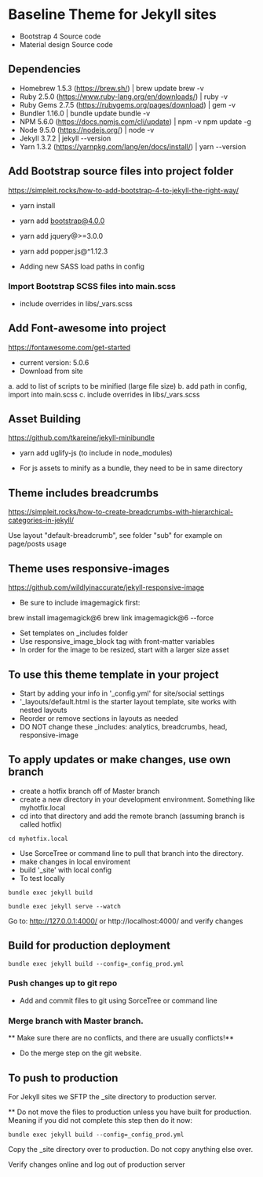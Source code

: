 # Baseline Theme for Jekyll sites

- Bootstrap 4 Source code
- Material design Source code

## Dependencies

- Homebrew 1.5.3 (https://brew.sh/) | brew update  brew -v
- Ruby 2.5.0 (https://www.ruby-lang.org/en/downloads/) | ruby -v
- Ruby Gems 2.7.5 (https://rubygems.org/pages/download) | gem -v
- Bundler 1.16.0 | bundle update  bundle -v
- NPM 5.6.0 (https://docs.npmjs.com/cli/update) | npm -v   npm update -g
- Node 9.5.0 (https://nodejs.org/) | node -v
- Jekyll 3.7.2 | jekyll --version
- Yarn 1.3.2 (https://yarnpkg.com/lang/en/docs/install/) | yarn --version


## Add Bootstrap source files into project folder

https://simpleit.rocks/how-to-add-bootstrap-4-to-jekyll-the-right-way/

- yarn install
- yarn add bootstrap@4.0.0
- yarn add jquery@>=3.0.0
- yarn add popper.js@^1.12.3

- Adding new SASS load paths in config


### Import Bootstrap SCSS files into main.scss

- include overrides in libs/_vars.scss


## Add Font-awesome into project

https://fontawesome.com/get-started

- current version: 5.0.6
- Download from site

a. add to list of scripts to be minified (large file size)
b. add path in config, import into main.scss
c. include overrides in libs/_vars.scss 


## Asset Building

https://github.com/tkareine/jekyll-minibundle

- yarn add uglify-js (to include in node_modules)

- For js assets to minify as a bundle, they need to be in same directory


## Theme includes breadcrumbs

https://simpleit.rocks/how-to-create-breadcrumbs-with-hierarchical-categories-in-jekyll/

Use layout "default-breadcrumb", see folder "sub" for example on page/posts usage


## Theme uses responsive-images

https://github.com/wildlyinaccurate/jekyll-responsive-image

- Be sure to include imagemagick first: 

brew install imagemagick@6
brew link imagemagick@6 --force

- Set templates on _includes folder
- Use responsive_image_block tag with front-matter variables
- In order for the image to be resized, start with a larger size asset


## To use this theme template in your project

- Start by adding your info in '_config.yml' for site/social settings
- '_layouts/default.html is the starter layout template, site works with nested layouts 
- Reorder or remove sections in layouts as needed
- DO NOT change these _includes: analytics, breadcrumbs, head, responsive-image


## To apply updates or make changes, use own branch

- create a hotfix branch off of Master branch
- create a new directory in your development environment. Something like myhotfix.local
- cd into that directory and add the remote branch (assuming branch is called hotfix)

`cd myhotfix.local`

- Use SorceTree or command line to pull that branch into the directory.
- make changes in local enviroment
- build '_site' with local config
- To test locally

`bundle exec jekyll build`

`bundle exec jekyll serve --watch`

Go to: http://127.0.0.1:4000/  or http://localhost:4000/ and verify changes


## Build for production deployment

`bundle exec jekyll build --config=_config_prod.yml`


### Push changes up to git repo

- Add and commit files to git using SorceTree or command line


### Merge branch with Master branch. 

** Make sure there are no conflicts, and there are usually conflicts!**
- Do the merge step on the git website.

## To push to production 

For Jekyll sites we SFTP the _site directory to production server.

** Do not move the files to production unless you have built for production. Meaning if you did not complete this step then do it now:

`bundle exec jekyll build --config=_config_prod.yml`

Copy the _site directory over to production. Do not copy anything else over.

Verify changes online and log out of production server

